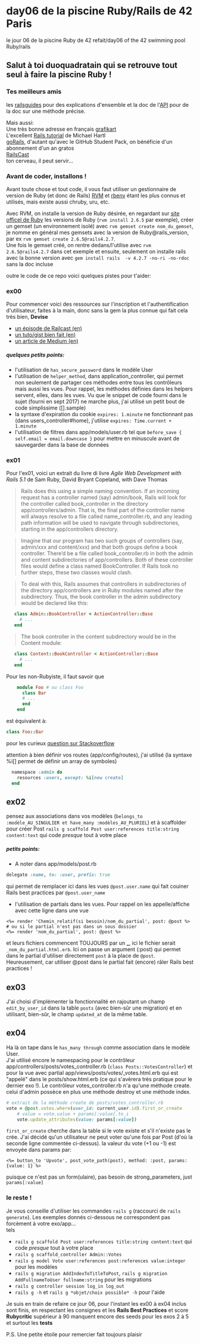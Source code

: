 # day06 de la piscine Ruby/Rails de 42 Paris
le jour 06 de la piscine Ruby de 42 refait/day06 of the 42 swimming pool Ruby/rails  
  
## Salut à toi duoquadratain qui se retrouve tout seul à faire la piscine Ruby !  
  
  
### Tes meilleurs amis  
les [railsguides](https://guides.rubyonrails.org/) pour des explications d'ensemble et la doc de l'[API](https://api.rubyonrails.org/) pour de la doc sur une méthode précise.  
  
Mais aussi:  
Une très bonne adresse en français [grafikart](https://www.grafikart.fr/tutoriels/ruby-on-rails)  
L'excellent [Rails tutorial](https://www.railstutorial.org/book) de Michael Hartl  
[goRails](https://gorails.com/series), d'autant qu'avec le GitHub Student Pack, on bénéficie d'un abonnement d'un an gratos  
[RailsCast](http://railscasts.com/)  
ton cerveau, il peut servir...    
  
### Avant de coder, installons !  
Avant toute chose et tout code, il vous faut utiliser un gestionnaire de version de Ruby (et donc de Rails) [RVM](https://rvm.io/) et [rbenv](https://github.com/rbenv/rbenv#readme) étant les plus connus et utilisés, mais existe aussi chruby, uru, etc.  
  
Avec RVM, on installe la version de Ruby désirée, en regardant sur [site officel de Ruby](https://www.ruby-lang.org/en/downloads/releases/) les versions de Ruby (`rvm install 2.6.5` par exemple), créer un gemset (un environnement isolé) avec `rvm gemset create nom_du_gemset`, je nomme en général mes gemsets avec la version de Ruby@rails_version, par ex `rvm gemset create 2.6.5@rails4.2.7`.  
Une fois le gemset créé, on rentre dedans/l'utilise avec `rvm 2.6.5@rails4.2.7` dans cet exemple et ensuite, seulement on installe rails avec la bonne version avec `gem install rails  -v 4.2.7 -no-ri -no-rdoc` sans la doc incluse  


outre le code de ce repo voici quelques pistes pour t'aider:  

### ex00  

Pour commencer voici des ressources sur l'inscription et l'authentification d'utilisateur, faites à la main, donc sans la gem la plus connue qui fait cela très bien, **Devise**  
* [un épisode de Railcast (en)](http://railscasts.com/episodes/250-authentication-from-scratch-revised)  
* [un tuto/gist bien fait (en)](https://gist.github.com/iscott/4618dc0c85acb3daa5c26641d8be8d0d)  
* [un article de Medium (en)](https://medium.com/@ColeHall/rails-authorization-without-using-3rd-party-gems-47545c694343)  
  
  
##### quelques petits points:  
* l'utilisation de `has_secure_password` dans le modèle User
* l'utilisation de `helper_method`, dans application_controller, qui permet non seulement de partager ces méthodes entre
tous les contrôleurs mais aussi les vues. Pour rappel, les méthodes définies dans les helpers servent, elles, dans les vues. 
Vu que le snippet de code fourni dans le sujet (fourni en sept 2017) ne marche plus, j'ai utilisé un petit bout de code 
simplissime ([].sample)  
* la syntaxe d'expiration du cookie `expires: 1.minute` ne fonctionnant pas (dans users_controller#home), j'utilise
`expires: Time.current + 1.minute`
* l'utilisation de filtres dans app/models/user.rb tel que `before_save { self.email = email.downcase }` pour mettre en 
minuscule avant de sauvegarder dans la base de données   

### ex01  
Pour l'ex01, voici un extrait du livre di livre *Agile Web Development with Rails 5.1*  de Sam Ruby, David Bryant Copeland, with Dave Thomas  

> Rails does this using a simple naming convention. If an incoming request has a controller named (say) admin/book, Rails will look for the controller called book_controller in the directory app/controllers/admin. That is, the final part of the controller name will always resolve to a file called name_controller.rb, and any leading path information will be used to navigate through subdirectories, starting in the app/controllers directory.

> Imagine that our program has two such groups of controllers (say, admin/xxx and content/xxx) and that both groups define a book controller. There’d be a file called book_controller.rb in both the admin and content subdirectories of app/controllers. Both of these controller files would define a class named BookController. If Rails took no further steps, these two classes would clash.

> To deal with this, Rails assumes that controllers in subdirectories of the directory app/controllers are in Ruby modules named after the subdirectory. Thus, the book controller in the admin subdirectory would be declared like this:

> 
```ruby
​ 	​class​ Admin::BookController < ActionController::Base
​ 	  ​# ...​
​ 	​end​
```
> The book controller in the content subdirectory would be in the Content module:
```ruby
​ 	​class​ Content::BookController < ActionController::Base
​ 	  ​# ...​
​ 	​end​
```

Pour les non-Rubyiste, il faut savoir que
```ruby
	module Foo # ou class Foo
	  class Bar
	  # ...
	  end
	end
```
est équivalent à:  
```ruby
class Foo::Bar
``` 
pour les curieux [question sur Stackoverflow](https://stackoverflow.com/questions/7821459/whats-the-difference-between-these-ruby-namespace-conventions)  

attention à bien définir vos routes (app/config/routes), j'ai utilisé (la syntaxe %i[] permet de définir un array de symboles)
```ruby
  namespace :admin do
    resources :users, except: %i[new create]
  end
```  

## ex02  
pensez aux associations dans vos modèles (`belongs_to :modèle_AU_SINGULIER et have_many :modèles_AU_PLURIEL`) et à 
scaffolder pour créer Post `rails g scaffold Post user:references title:string content:text` qui code *presque* 
tout à votre place  
  
##### petits points:  
* A noter dans app/models/post.rb
```ruby
delegate :name, to: :user, prefix: true
```  
qui permet de remplacer ici dans les vues `@post.user.name` qui fait couiner Rails best practices par `@post.user_name`
* l'utilisation de partials dans les vues. Pour rappel on les appelle/affiche avec cette ligne dans une vue
```erbruby
<%= render 'Chemin_relatif(si besoin)/nom_du_partial', post: @post %>
# ou si le partial n'est pas dans un sous dossier
<%= render 'nom_du_partial', post: @post %>
```  
et leurs fichiers commencent TOUJOURS par un **_**, ici le fichier serait `_nom_du_partial.html.erb`. Ici on passe un 
argument (:post) qui permet dans le partial d'utiliser directement `post` à la place de `@post`. Heureusement, car utiliser
@post dans le partial fait (encore) râler Rails best practices !  
  
## ex03  
J'ai choisi d'implémenter la fonctionnalité en rajoutant un champ `edit_by_user_id` dans la table `posts` (avec bien-sûr 
une migration) et en utilisant, bien-sûr, le champ `updated_at`  de la même table.  

## ex04  
Ha là on tape dans le `has_many through` comme association dans le modèle User.  
J'ai utilisé encore le namespacing pour 
le contrôleur app/controllers/posts/votes_controller.rb (`class Posts::VotesController`) et pour la vue avec partial
app/views/posts/votes/_votes.html.erb qui est "appelé" dans le posts/show.html.erb (ce qui s'avèrera très pratique pour 
le dernier exo !). Le contrôleur votes_controller.rb n'a qu'une méthode create. celui d'admin possèce en plus une méthode 
destroy et une méthode index.
```ruby
# extrait de la méthode create de posts/votes_controller.rb
vote = @post.votes.where(user_id: current_user.id).first_or_create
    # value = vote.value + params[:value].to_i
    vote.update_attributes(value: params[:value])
```
`first_or_create` cherche dans la table si le vote existe et s'il n'existe pas le crée. J'ai décidé qu'un utilisateur ne
 peut voter qu'une fois par Post (d'où la seconde ligne commentée ci-dessus). la valeur du vote (+1 ou -1) est envoyée 
 dans params par:
 ```erbruby
<%= button_to 'Upvote', post_vote_path(post), method: :post, params: {value: 1} %>
```
puisque ce n'est pas un form(ulaire), pas besoin de strong_parameters, just `params[:value]`  

### le reste !  
Je vous conseille d'utiliser les commandes `rails g`  (raccourci de `rails generate`). Les exemples donnés ci-dessous 
ne correspondent pas forcèment à votre exo/app...  
tels 
* `rails g scaffold Post user:references title:string content:text` qui code *presque* tout à votre place  
* `rails g scaffold_controller Admin::Votes`  
* `rails g model Vote user:references post:references value:integer` pour les modèles
* `rails g migration AddIndexToTitleToPost`, `rails g migration AddFullnameToUser fullname:string` pour les migrations  
* `rails g controller session log_in log_out`
* `rails g -h` et `rails g *objet/choix possible* -h` pour l'aide

Je suis en train de refaire ce jour 06, pour l'instant les ex00 à ex04 inclus sont finis, en respectant les consignes et les **Rails Best Practices** et score **Rubycritic** supérieur à 90
manquent encore des seeds pour les exos 2 à 5 et surtout les **tests**  

P.S. Une petite étoile pour remercier fait toujours plaisir